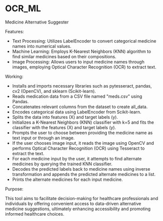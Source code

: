 # OCR_ML
Medicine Alternative Suggester

Features:

- Text Processing: Utilizes LabelEncoder to convert categorical medicine names into numerical values.
- Machine Learning: Employs K-Nearest Neighbors (KNN) algorithm to find similar medicines based on their compositions.
- Image Processing: Allows users to input medicine names through images, employing Optical Character Recognition (OCR) to extract text.

Working:

- Installs and imports necessary libraries such as pytesseract, pandas, cv2 (OpenCV), and sklearn (Scikit-learn).
- Reads medication data from a CSV file named "meds.csv" using Pandas.
- Concatenates relevant columns from the dataset to create all_data.
- Encodes categorical data using LabelEncoder from Scikit-learn.
- Splits the data into features (X) and target labels (y).
- Initializes a K-Nearest Neighbors (KNN) classifier with k=5 and fits the classifier with the features (X) and target labels (y).
- Prompts the user to choose between providing the medicine name as text input or through an image.
- If the user chooses image input, it reads the image using OpenCV and performs Optical Character Recognition (OCR) using Tesseract to extract the text.
- For each medicine input by the user, it attempts to find alternate medicines by querying the trained KNN classifier.
- Decodes the predicted labels back to medicine names using inverse transformation and appends the predicted alternate medicines to a list.
- Prints the alternate medicines for each input medicine.
  
Purpose:

This tool aims to facilitate decision-making for healthcare professionals and individuals by offering convenient access to data-driven alternative medicine suggestions, ultimately enhancing accessibility and promoting informed healthcare choices.

